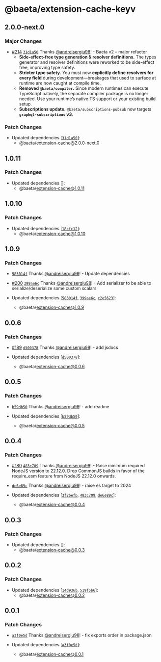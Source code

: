 # @baeta/extension-cache-keyv

## 2.0.0-next.0

### Major Changes

- [#214](https://github.com/andreisergiu98/baeta/pull/214) [`31d1a50`](https://github.com/andreisergiu98/baeta/commit/31d1a509f96535b43ae85d19c770eb1a5f09dc94) Thanks [@andreisergiu98](https://github.com/andreisergiu98)! - Baeta v2 – major refactor
  - **Side-effect-free type generation & resolver definitions.**
    The types generator and resolver definitions were reworked to be side-effect free, improving type safety.
  - **Stricter type safety.**
    You must now **explicitly define resolvers for every field** during development—breakages that used to surface at runtime are now caught at compile time.
  - **Removed `@baeta/compiler`.**
    Since modern runtimes can execute TypeScript natively, the separate compiler package is no longer needed. Use your runtime’s native TS support or your existing build setup.
  - **Subscriptions update.**
    `@baeta/subscriptions-pubsub` now targets **`graphql-subscriptions` v3**.

### Patch Changes

- Updated dependencies [[`31d1a50`](https://github.com/andreisergiu98/baeta/commit/31d1a509f96535b43ae85d19c770eb1a5f09dc94)]:
  - @baeta/extension-cache@2.0.0-next.0

## 1.0.11

### Patch Changes

- Updated dependencies []:
  - @baeta/extension-cache@1.0.11

## 1.0.10

### Patch Changes

- Updated dependencies [[`18cfc12`](https://github.com/andreisergiu98/baeta/commit/18cfc120afe44fda1313893cf93bc7d31afd3785)]:
  - @baeta/extension-cache@1.0.10

## 1.0.9

### Patch Changes

- [`583014f`](https://github.com/andreisergiu98/baeta/commit/583014f0bac810b25d9a8226bda2df4c9039f5e3) Thanks [@andreisergiu98](https://github.com/andreisergiu98)! - Update dependencies

- [#200](https://github.com/andreisergiu98/baeta/pull/200) [`399ae6c`](https://github.com/andreisergiu98/baeta/commit/399ae6c285d679c6886ab5181cd72461ee646019) Thanks [@andreisergiu98](https://github.com/andreisergiu98)! - Add serializer to be able to serialize/deserialize some custom scalars

- Updated dependencies [[`583014f`](https://github.com/andreisergiu98/baeta/commit/583014f0bac810b25d9a8226bda2df4c9039f5e3), [`399ae6c`](https://github.com/andreisergiu98/baeta/commit/399ae6c285d679c6886ab5181cd72461ee646019), [`c2e5623`](https://github.com/andreisergiu98/baeta/commit/c2e5623819c1b2b6069ab0663b5c5ad4e09e81b5)]:
  - @baeta/extension-cache@1.0.9

## 0.0.6

### Patch Changes

- [#189](https://github.com/andreisergiu98/baeta/pull/189) [`d500378`](https://github.com/andreisergiu98/baeta/commit/d500378198e0a9c48298c4242913bca8ad348228) Thanks [@andreisergiu98](https://github.com/andreisergiu98)! - add jsdocs

- Updated dependencies [[`d500378`](https://github.com/andreisergiu98/baeta/commit/d500378198e0a9c48298c4242913bca8ad348228)]:
  - @baeta/extension-cache@0.0.6

## 0.0.5

### Patch Changes

- [`b59db50`](https://github.com/andreisergiu98/baeta/commit/b59db501a83275ab2d964933080e688a3a5d8820) Thanks [@andreisergiu98](https://github.com/andreisergiu98)! - add readme

- Updated dependencies [[`b59db50`](https://github.com/andreisergiu98/baeta/commit/b59db501a83275ab2d964933080e688a3a5d8820)]:
  - @baeta/extension-cache@0.0.5

## 0.0.4

### Patch Changes

- [#180](https://github.com/andreisergiu98/baeta/pull/180) [`483c709`](https://github.com/andreisergiu98/baeta/commit/483c70932f815fd114732c00b74f9488d7924c72) Thanks [@andreisergiu98](https://github.com/andreisergiu98)! - Raise minimum required NodeJS version to 22.12.0. Drop CommonJS builds in favor of the require_esm feature from NodeJS 22.12.0 onwards.

- [`de6e89c`](https://github.com/andreisergiu98/baeta/commit/de6e89c1b592e280967c73a4137d24ee56ef1857) Thanks [@andreisergiu98](https://github.com/andreisergiu98)! - raise es target to 2024

- Updated dependencies [[`3f2befb`](https://github.com/andreisergiu98/baeta/commit/3f2befbb4b645e2970727482e970c4e78f0ed598), [`483c709`](https://github.com/andreisergiu98/baeta/commit/483c70932f815fd114732c00b74f9488d7924c72), [`de6e89c`](https://github.com/andreisergiu98/baeta/commit/de6e89c1b592e280967c73a4137d24ee56ef1857)]:
  - @baeta/extension-cache@0.0.4

## 0.0.3

### Patch Changes

- Updated dependencies []:
  - @baeta/extension-cache@0.0.3

## 0.0.2

### Patch Changes

- Updated dependencies [[`14d936b`](https://github.com/andreisergiu98/baeta/commit/14d936b50b606ed748c9414faf1365824c0cc10f), [`519f5b6`](https://github.com/andreisergiu98/baeta/commit/519f5b675309cf9d111979cc0bc4e80cc3b9f455)]:
  - @baeta/extension-cache@0.0.2

## 0.0.1

### Patch Changes

- [`a3f0e5d`](https://github.com/andreisergiu98/baeta/commit/a3f0e5d03fc9ef21a87d3ec6bf264d0e9707636a) Thanks [@andreisergiu98](https://github.com/andreisergiu98)! - fix exports order in package.json

- Updated dependencies [[`a3f0e5d`](https://github.com/andreisergiu98/baeta/commit/a3f0e5d03fc9ef21a87d3ec6bf264d0e9707636a)]:
  - @baeta/extension-cache@0.0.1
